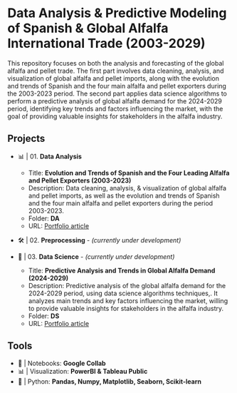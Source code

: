 # Data Analysis & Predictive Modeling of Spanish & Global Alfalfa International Trade (2003-2029)
This repository focuses on both the analysis and forecasting of the global alfalfa and pellet trade. The first part involves data cleaning, analysis, and visualization of global alfalfa and pellet imports, along with the evolution and trends of Spanish and the four main alfalfa and pellet exporters during the 2003-2023 period. The second part applies data science algorithms to perform a predictive analysis of global alfalfa demand for the 2024-2029 period, identifying key trends and factors influencing the market, with the goal of providing valuable insights for stakeholders in the alfalfa industry.

## Projects

* 📊 | 01. **Data Analysis**
  - Title: **Evolution and Trends of Spanish and the Four Leading Alfalfa and Pellet Exporters (2003-2023)**
  - Description: Data cleaning, analysis, & visualization of global alfalfa and pellet imports, as well as the evolution and trends of Spanish and the four main alfalfa and pellet exporters during the period 2003-2023.
  - Folder: **DA**
  - URL: [Portfolio article](https://aleixsanchez.super.site/featured-projects/the-spanish-alfalfa-sector-export-analysis)

* 🛠️ | 02. **Preprocessing**  - *(currently under development)*

* 🔬 | 03. **Data Science** - *(currently under development)*
  - Title: **Predictive Analysis and Trends in Global Alfalfa Demand (2024-2029)**
  - Description: Predictive analysis of the global alfalfa demand for the 2024-2029 period, using data science algorithms techniques,. It analyzes main trends and key factors influencing the market, willing to provide valuable insights for stakeholders in the alfalfa industry.
  - Folder: **DS**
  - URL: [Portfolio article](https://aleixsanchez.super.site/featured-projects/predictive-analysis-and-trends-in-global-alfalfa-demand-2024-2029)


## Tools
* 📓 | Notebooks:     **Google Collab**
* 📊 | Visualization: **PowerBI & Tableau Public**
* 🐍 | Python:        **Pandas, Numpy, Matplotlib, Seaborn, Scikit-learn**
